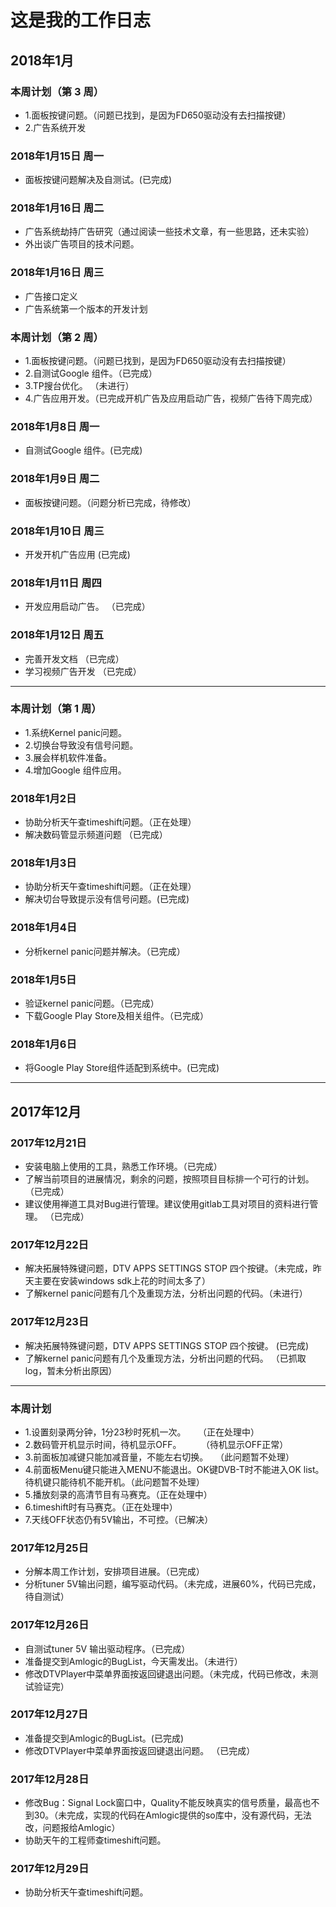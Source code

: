 # 这是我的工作日志


## 2018年1月

### 本周计划（第 3 周）
>>>
- 1.面板按键问题。（问题已找到，是因为FD650驱动没有去扫描按键）
- 2.广告系统开发
>>>
### 2018年1月15日 周一
>>>
- 面板按键问题解决及自测试。(已完成)
>>>
### 2018年1月16日 周二
>>>
- 广告系统劫持广告研究（通过阅读一些技术文章，有一些思路，还未实验）
- 外出谈广告项目的技术问题。
>>>
### 2018年1月16日 周三
>>>
- 广告接口定义
- 广告系统第一个版本的开发计划
>>>




### 本周计划（第 2 周）
>>>
- 1.面板按键问题。（问题已找到，是因为FD650驱动没有去扫描按键）
- 2.自测试Google 组件。（已完成）
- 3.TP搜台优化。 （未进行）
- 4.广告应用开发。（已完成开机广告及应用启动广告，视频广告待下周完成）
>>>

### 2018年1月8日 周一
>>>
- 自测试Google 组件。(已完成)
>>>

### 2018年1月9日 周二
>>>
- 面板按键问题。（问题分析已完成，待修改）
>>>

### 2018年1月10日 周三
>>>
- 开发开机广告应用 (已完成)
>>>

### 2018年1月11日 周四
>>>
- 开发应用启动广告。 （已完成）
>>>

### 2018年1月12日 周五
>>>
- 完善开发文档 （已完成）
- 学习视频广告开发 （已完成）
>>>

---
### 本周计划（第 1 周）
>>>
- 1.系统Kernel panic问题。     
- 2.切换台导致没有信号问题。    
- 3.展会样机软件准备。
- 4.增加Google 组件应用。
>>>

### 2018年1月2日
>>>
- 协助分析天午查timeshift问题。（正在处理）
- 解决数码管显示频道问题 （已完成）
>>>

### 2018年1月3日
>>>
- 协助分析天午查timeshift问题。（正在处理）
- 解决切台导致提示没有信号问题。(已完成)
>>>

### 2018年1月4日
>>>
- 分析kernel panic问题并解决。（已完成）
>>>

### 2018年1月5日
>>>
- 验证kernel panic问题。（已完成）
- 下载Google Play Store及相关组件。（已完成）
>>>

### 2018年1月6日
>>>
- 将Google Play Store组件适配到系统中。(已完成)
>>>

---

## 2017年12月

### 2017年12月21日
>>>
- 安装电脑上使用的工具，熟悉工作环境。（已完成）
- 了解当前项目的进展情况，剩余的问题，按照项目目标排一个可行的计划。 （已完成）
- 建议使用禅道工具对Bug进行管理。建议使用gitlab工具对项目的资料进行管理。 （已完成）
>>>

### 2017年12月22日

>>>
- 解决拓展特殊键问题，DTV APPS SETTINGS STOP 四个按键。（未完成，昨天主要在安装windows sdk上花的时间太多了）
- 了解kernel panic问题有几个及重现方法，分析出问题的代码。（未进行）
>>>

### 2017年12月23日

>>>
- 解决拓展特殊键问题，DTV APPS SETTINGS STOP 四个按键。      (已完成)
- 了解kernel panic问题有几个及重现方法，分析出问题的代码。   （已抓取log，暂未分析出原因）
>>>

---

### 本周计划
>>>
- 1.设置刻录两分钟，1分23秒时死机一次。     （正在处理中）
- 2.数码管开机显示时间，待机显示OFF。        （待机显示OFF正常）
- 3.前面板加减键只能加减音量，不能左右切换。   （此问题暂不处理）
- 4.前面板Menu键只能进入MENU不能退出。OK键DVB-T时不能进入OK list。待机键只能待机不能开机。（此问题暂不处理）
- 5.播放刻录的高清节目有马赛克。（正在处理中）
- 6.timeshift时有马赛克。（正在处理中）
- 7.天线OFF状态仍有5V输出，不可控。（已解决）
>>>

### 2017年12月25日

>>>
- 分解本周工作计划，安排项目进展。（已完成）
- 分析tuner 5V输出问题，编写驱动代码。（未完成，进展60%，代码已完成，待自测试） 
>>>

### 2017年12月26日
>>>
- 自测试tuner 5V 输出驱动程序。（已完成）
- 准备提交到Amlogic的BugList，今天需发出。（未进行）
- 修改DTVPlayer中菜单界面按返回键退出问题。（未完成，代码已修改，未测试验证完）
>>>

### 2017年12月27日
>>>
- 准备提交到Amlogic的BugList。(已完成)
- 修改DTVPlayer中菜单界面按返回键退出问题。 （已完成）
>>>

### 2017年12月28日
>>>
- 修改Bug：Signal Lock窗口中，Quality不能反映真实的信号质量，最高也不到30。（未完成，实现的代码在Amlogic提供的so库中，没有源代码，无法改，问题报给Amlogic）
- 协助天午的工程师查timeshift问题。
>>>

### 2017年12月29日 
>>>
- 协助分析天午查timeshift问题。
>>>


